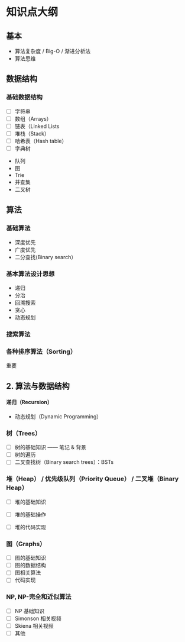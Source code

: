 # 知识点大纲

## 基本

- 算法复杂度 / Big-O / 渐进分析法
- 算法思维

## 数据结构

### 基础数据结构

- [ ] 字符串
- [ ] 数组（Arrays）
- [ ] 链表（Linked Lists
- [ ] 堆栈（Stack）
- [ ] 哈希表（Hash table）
- [ ] 字典树

- 队列
- 图
- Trie
- 并查集
- 二叉树

## 算法

### 基础算法

- 深度优先
- 广度优先
- 二分查找(Binary search）



### 基本算法设计思想

- 递归
- 分治
- 回溯搜索
- 贪心
- 动态规划

### 搜索算法

### 各种排序算法（Sorting）

重要




## 2. 算法与数据结构






#### 递归（Recursion）


-  动态规划（Dynamic Programming）



### 树（Trees）

- [ ] 树的基础知识 —— 笔记 & 背景
- [ ] 树的遍历
- [ ] 二叉查找树（Binary search trees）：BSTs

### 堆（Heap） / 优先级队列（Priority Queue） / 二叉堆（Binary Heap）

- [ ] 堆的基础知识
- [ ] 堆的基础操作
- [ ] 堆的代码实现

  
### 图（Graphs）

- [ ] 图的基础知识
- [ ] 图的数据结构
- [ ] 图相关算法
- [ ] 代码实现

### NP, NP-完全和近似算法

- [ ] NP 基础知识
- [ ] Simonson 相关视频
- [ ] Skiena 相关视频
- [ ] 其他
